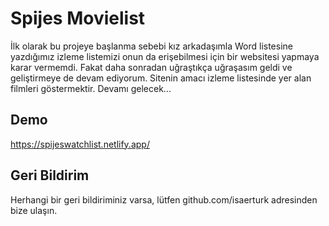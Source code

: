 # Spijes Movielist

İlk olarak bu projeye başlanma sebebi kız arkadaşımla Word listesine yazdığımız izleme listemizi onun da erişebilmesi için bir websitesi yapmaya karar vermemdi. Fakat daha sonradan uğraştıkça uğraşasım geldi ve geliştirmeye de devam ediyorum. Sitenin amacı izleme listesinde yer alan filmleri göstermektir. Devamı gelecek...




## Demo

https://spijeswatchlist.netlify.app/

  
## Geri Bildirim

Herhangi bir geri bildiriminiz varsa, lütfen github.com/isaerturk adresinden bize ulaşın.
